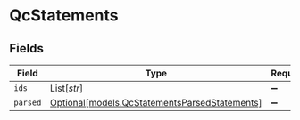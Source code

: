 # QcStatements


## Fields

| Field                                                                                      | Type                                                                                       | Required                                                                                   | Description                                                                                |
| ------------------------------------------------------------------------------------------ | ------------------------------------------------------------------------------------------ | ------------------------------------------------------------------------------------------ | ------------------------------------------------------------------------------------------ |
| `ids`                                                                                      | List[*str*]                                                                                | :heavy_minus_sign:                                                                         | N/A                                                                                        |
| `parsed`                                                                                   | [Optional[models.QcStatementsParsedStatements]](../models/qcstatementsparsedstatements.md) | :heavy_minus_sign:                                                                         | N/A                                                                                        |